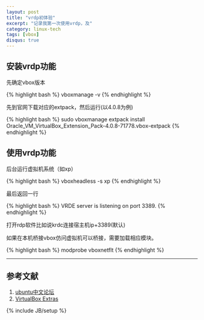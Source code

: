 ```yaml
---
layout: post
title: "vrdp初体验"
excerpt: "记录我第一次使用vrdp，及"
category: linux-tech
tags: [vbox]
disqus: true
---
```


## 安装vrdp功能 ##

先确定vbox版本

{% highlight bash %}
vboxmanage -v
{% endhighlight %}

先到官网下载对应的extpack，然后运行(以4.0.8为例)

{% highlight bash %}
sudo vboxmanage extpack install Oracle_VM_VirtualBox_Extension_Pack-4.0.8-71778.vbox-extpack
{% endhighlight %}

## 使用vrdp功能 ##

后台运行虚拟机系统（如xp）

{% highlight bash %}
vboxheadless -s xp
{% endhighlight %}

最后返回一行

{% highlight bash %}
VRDE server is listening on port 3389.
{% endhighlight %}

打开rdp软件比如说krdc连接宿主机ip+3389(默认)

如果在本机桥接vbox仿问虚拟机可以桥接，需要加载相应模块。

{% highlight bash %}
modprobe vboxnetflt
{% endhighlight %}

***

## 参考文献 ##

1. [ubuntu中文论坛](http://forum.ubuntu.org.cn/viewtopic.php?f#65&p#2355313#p2355313)
2. [VirtualBox Extras](https://wiki.archlinux.org/index.php/VirtualBox_Extras)

{% include JB/setup %}
